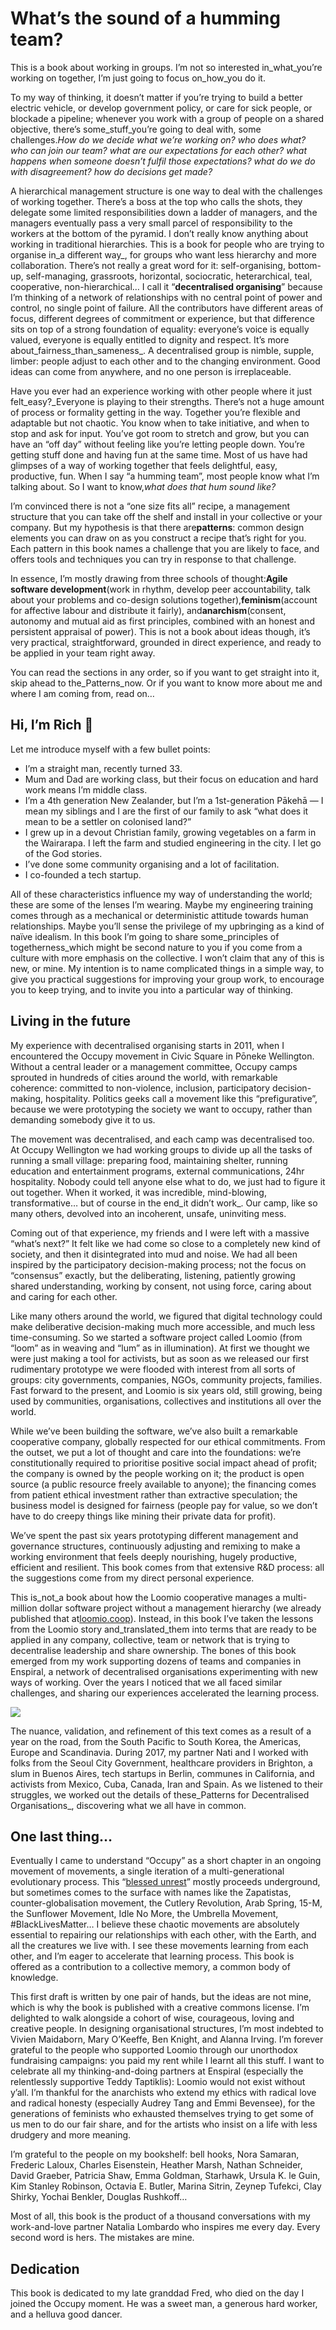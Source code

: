 # What’s the sound of a humming team?

This is a book about working in groups. I’m not so interested in_what_you’re working on together, I’m just going to focus on_how_you do it.

To my way of thinking, it doesn’t matter if you’re trying to build a better electric vehicle, or develop government policy, or care for sick people, or blockade a pipeline; whenever you work with a group of people on a shared objective, there’s some_stuff_you’re going to deal with, some challenges._How do we decide what we’re working on? who does what? who can join our team? what are our expectations for each other? what happens when someone doesn’t fulfil those expectations? what do we do with disagreement? how do decisions get made?_

A hierarchical management structure is one way to deal with the challenges of working together. There’s a boss at the top who calls the shots, they delegate some limited responsibilities down a ladder of managers, and the managers eventually pass a very small parcel of responsibility to the workers at the bottom of the pyramid. I don’t really know anything about working in traditional hierarchies. This is a book for people who are trying to organise in_a different way_, for groups who want less hierarchy and more collaboration. There’s not really a great word for it: self-organising, bottom-up, self-managing, grassroots, horizontal, sociocratic, heterarchical, teal, cooperative, non-hierarchical… I call it “**decentralised organising**” because I’m thinking of a network of relationships with no central point of power and control, no single point of failure. All the contributors have different areas of focus, different degrees of commitment or experience, but that difference sits on top of a strong foundation of equality: everyone’s voice is equally valued, everyone is equally entitled to dignity and respect. It’s more about_fairness_than_sameness_. A decentralised group is nimble, supple, limber: people adjust to each other and to the changing environment. Good ideas can come from anywhere, and no one person is irreplaceable.

Have you ever had an experience working with other people where it just felt_easy?_Everyone is playing to their strengths. There’s not a huge amount of process or formality getting in the way. Together you’re flexible and adaptable but not chaotic. You know when to take initiative, and when to stop and ask for input. You’ve got room to stretch and grow, but you can have an “off day” without feeling like you’re letting people down. You’re getting stuff done and having fun at the same time. Most of us have had glimpses of a way of working together that feels delightful, easy, productive, fun. When I say “a humming team”, most people know what I’m talking about. So I want to know,_what does that hum sound like?_

I’m convinced there is not a “one size fits all” recipe, a management structure that you can take off the shelf and install in your collective or your company. But my hypothesis is that there are**patterns**: common design elements you can draw on as you construct a recipe that’s right for you. Each pattern in this book names a challenge that you are likely to face, and offers tools and techniques you can try in response to that challenge.

In essence, I’m mostly drawing from three schools of thought:**Agile software development**\(work in rhythm, develop peer accountability, talk about your problems and co-design solutions together\),**feminism**\(account for affective labour and distribute it fairly\), and**anarchism**\(consent, autonomy and mutual aid as first principles, combined with an honest and persistent appraisal of power\). This is not a book about ideas though, it’s very practical, straightforward, grounded in direct experience, and ready to be applied in your team right away.

You can read the sections in any order, so if you want to get straight into it, skip ahead to the_Patterns_now. Or if you want to know more about me and where I am coming from, read on…

## Hi, I’m Rich 🐸

Let me introduce myself with a few bullet points:

* I’m a straight man, recently turned 33.
* Mum and Dad are working class, but their focus on education and hard work means I’m middle class.
* I’m a 4th generation New Zealander, but I’m a 1st-generation Pākehā — I mean my siblings and I are the first of our family to ask “what does it mean to be a settler on colonised land?”
* I grew up in a devout Christian family, growing vegetables on a farm in the Wairarapa. I left the farm and studied engineering in the city. I let go of the God stories.
* I’ve done some community organising and a lot of facilitation.
* I co-founded a tech startup.

All of these characteristics influence my way of understanding the world; these are some of the lenses I’m wearing. Maybe my engineering training comes through as a mechanical or deterministic attitude towards human relationships. Maybe you’ll sense the privilege of my upbringing as a kind of naïve idealism. In this book I’m going to share some_principles of togetherness_which might be second nature to you if you come from a culture with more emphasis on the collective. I won’t claim that any of this is new, or mine. My intention is to name complicated things in a simple way, to give you practical suggestions for improving your group work, to encourage you to keep trying, and to invite you into a particular way of thinking.

## Living in the future

My experience with decentralised organising starts in 2011, when I encountered the Occupy movement in Civic Square in Pōneke Wellington. Without a central leader or a management committee, Occupy camps sprouted in hundreds of cities around the world, with remarkable coherence: committed to non-violence, inclusion, participatory decision-making, hospitality. Politics geeks call a movement like this “prefigurative”, because we were prototyping the society we want to occupy, rather than demanding somebody give it to us.

The movement was decentralised, and each camp was decentralised too. At Occupy Wellington we had working groups to divide up all the tasks of running a small village: preparing food, maintaining shelter, running education and entertainment programs, external communications, 24hr hospitality. Nobody could tell anyone else what to do, we just had to figure it out together. When it worked, it was incredible, mind-blowing, transformative… but of course in the end_it didn’t work_. Our camp, like so many others, devolved into an incoherent, unsafe, uninviting mess.

Coming out of that experience, my friends and I were left with a massive “what’s next?” It felt like we had come so close to a completely new kind of society, and then it disintegrated into mud and noise. We had all been inspired by the participatory decision-making process; not the focus on “consensus” exactly, but the deliberating, listening, patiently growing shared understanding, working by consent, not using force, caring about and caring for each other.

Like many others around the world, we figured that digital technology could make deliberative decision-making much more accessible, and much less time-consuming. So we started a software project called Loomio \(from “loom” as in weaving and “lum” as in illumination\). At first we thought we were just making a tool for activists, but as soon as we released our first rudimentary prototype we were flooded with interest from all sorts of groups: city governments, companies, NGOs, community projects, families. Fast forward to the present, and Loomio is six years old, still growing, being used by communities, organisations, collectives and institutions all over the world.

While we’ve been building the software, we’ve also built a remarkable cooperative company, globally respected for our ethical commitments. From the outset, we put a lot of thought and care into the foundations: we’re constitutionally required to prioritise positive social impact ahead of profit; the company is owned by the people working on it; the product is open source \(a public resource freely available to anyone\); the financing comes from patient ethical investment rather than extractive speculation; the business model is designed for fairness \(people pay for value, so we don’t have to do creepy things like mining their private data for profit\).

We’ve spent the past six years prototyping different management and governance structures, continuously adjusting and remixing to make a working environment that feels deeply nourishing, hugely productive, efficient and resilient. This book comes from that extensive R&D process: all the suggestions come from my direct personal experience.

This is_not_a book about how the Loomio cooperative manages a multi-million dollar software project without a management hierarchy \(we already published that at[loomio.coop](http://www.loomio.coop)\). Instead, in this book I’ve taken the lessons from the Loomio story and_translated_them into terms that are ready to be applied in any company, collective, team or network that is trying to decentralise leadership and share ownership. The bones of this book emerged from my work supporting dozens of teams and companies in Enspiral, a network of decentralised organisations experimenting with new ways of working. Over the years I noticed that we all faced similar challenges, and sharing our experiences accelerated the learning process.

![](/assets/world-tour-full-screen.png)

The nuance, validation, and refinement of this text comes as a result of a year on the road, from the South Pacific to South Korea, the Americas, Europe and Scandinavia. During 2017, my partner Nati and I worked with folks from the Seoul City Government, healthcare providers in Brighton, a slum in Buenos Aires, tech startups in Berlin, communes in California, and activists from Mexico, Cuba, Canada, Iran and Spain. As we listened to their struggles, we worked out the details of these_Patterns for Decentralised Organisations_, discovering what we all have in common.

## One last thing…

Eventually I came to understand “Occupy” as a short chapter in an ongoing movement of movements, a single iteration of a multi-generational evolutionary process. This “[blessed unrest](https://www.youtube.com/watch?v=iW8BytViI54)” mostly proceeds underground, but sometimes comes to the surface with names like the Zapatistas, counter-globalisation movement, the Cutlery Revolution, Arab Spring, 15-M, the Sunflower Movement, Idle No More, the Umbrella Movement, \#BlackLivesMatter… I believe these chaotic movements are absolutely essential to repairing our relationships with each other, with the Earth, and all the creatures we live with. I see these movements learning from each other, and I’m eager to accelerate that learning process. This book is offered as a contribution to a collective memory, a common body of knowledge.

This first draft is written by one pair of hands, but the ideas are not mine, which is why the book is published with a creative commons license. I’m delighted to walk alongside a cohort of wise, courageous, loving and creative people. In designing organisational structures, I’m most indebted to Vivien Maidaborn, Mary O’Keeffe, Ben Knight, and Alanna Irving. I’m forever grateful to the people who supported Loomio through our unorthodox fundraising campaigns: you paid my rent while I learnt all this stuff. I want to celebrate all my thinking-and-doing partners at Enspiral \(especially the relentlessly supportive Teddy Taptiklis\): Loomio would not exist without y’all. I’m thankful for the anarchists who extend my ethics with radical love and radical honesty \(especially Audrey Tang and Emmi Bevensee\), for the generations of feminists who exhausted themselves trying to get some of us men to do our fair share, and for the artists who insist on a life with less drudgery and more meaning.

I’m grateful to the people on my bookshelf: bell hooks, Nora Samaran, Frederic Laloux, Charles Eisenstein, Heather Marsh, Nathan Schneider, David Graeber, Patricia Shaw, Emma Goldman, Starhawk, Ursula K. le Guin, Kim Stanley Robinson, Octavia E. Butler, Marina Sitrin, Zeynep Tufekci, Clay Shirky, Yochai Benkler, Douglas Rushkoff…

Most of all, this book is the product of a thousand conversations with my work-and-love partner Natalia Lombardo who inspires me every day. Every second word is hers. The mistakes are mine.

## Dedication

This book is dedicated to my late granddad Fred, who died on the day I joined the Occupy moment. He was a sweet man, a generous hard worker, and a helluva good dancer.

